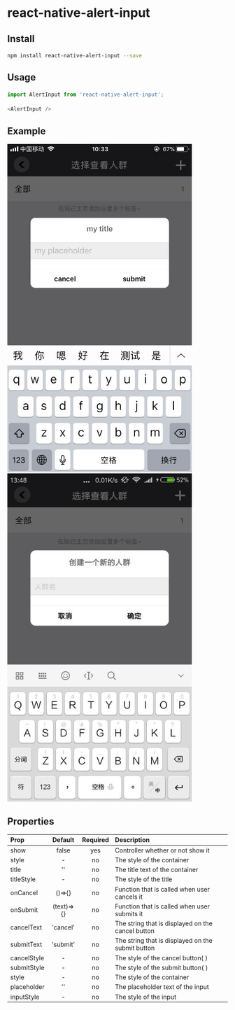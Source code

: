 # react-native-alert-input

## Install

```bash
npm install react-native-alert-input --save
```

## Usage

```javascript
import AlertInput from 'react-native-alert-input';

<AlertInput />
```

## Example

![ios](https://raw.githubusercontent.com/BooYeu/react-native-alert-input/master/images/ios.jpg)
![android](https://raw.githubusercontent.com/BooYeu/react-native-alert-input/master/images/android.jpg)

## Properties

| Prop  | Default  | Required | Description |
| :------------ |:---------------:| :---------------:| :-----|
| show | false | yes | Controller whether or not show it |
| style | - | no | The style of the container |
| title | '' | no | The title text of the container |
| titleStyle | - | no | The style of the title |
| onCancel | ()=>{} | no | Function that is called when user cancels it |
| onSubmit | (text)=>{} | no | Function that is called when user submits it |
| cancelText | 'cancel' | no | The string that is displayed on the cancel button |
| submitText | 'submit' | no | The string that is displayed on the submit button |
| cancelStyle | - | no | The style of the cancel button( <Text> ) |
| submitStyle | - | no | The style of the submit button( <Text> ) |
| style | - | no | The style of the container |
| placeholder | '' | no | The placeholder text of the input |
| inputStyle | - | no | The style of the input |
